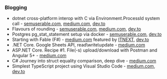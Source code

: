 <!--
**semuserable/semuserable** is a ✨ _special_ ✨ repository because its `README.md` (this file) appears on your GitHub profile.

Here are some ideas to get you started:

- 🔭 I’m currently working on ...
- 🌱 I’m currently learning ...
- 👯 I’m looking to collaborate on ...
- 🤔 I’m looking for help with ...
- 💬 Ask me about ...
- 📫 How to reach me: ...
- 😄 Pronouns: ...
- ⚡ Fun fact: ...
-->

### Blogging

* dotnet cross-platform interop with C via Environment.ProcessId system call - [semuserable.com](https://semuserable.com/2025/03/22/dotnet-cross-platform-interop-with-c/), [medium.com](https://medium.com/@semuserable/dotnet-cross-platform-interop-with-c-via-environment-processid-system-call-ede814412af0), [dev.to](https://dev.to/semuserable/dotnet-cross-platform-interop-with-c-via-environmentprocessid-system-call-46bi)
* Flavours of rounding - [semuserable.com](https://semuserable.com/2021/08/20/flavours-of-rounding/), [medium.com](https://medium.com/@semuserable/flavours-of-rounding-aeaa5b2ef7ce), [dev.to](https://dev.to/semuserable/flavours-of-rounding-42e0)
* Postgres pg_stat_statement setup via docker - [semuserable.com](https://semuserable.com/2020/01/27/postgres-pg-stat-statement-via-docker/), [dev.to](https://dev.to/semuserable/postgres-pgstatstatement-setup-via-docker-3pkn)
* Starting with Fable (F#) - [medium.com](https://medium.com/itnext/starting-with-fable-f-83846ab790ad) featured by [ITNEXT](https://itnext.io/), [dev.to](https://dev.to/semuserable/starting-with-fable-f-kbi)
* .NET Core. Google Sheets API, read\write\update - [medium.com](https://medium.com/@semuserable/net-core-google-sheets-api-read-write-5edd919868e3)
* ASP.NET Core. Recipe #1. File(-s) upload/download with Postman and Angular 5+ - [medium.com](https://medium.com/@semuserable/asp-net-core-recipe-1-file-s-upload-download-with-postman-and-angular-5-66f430118c1d)
* C# Journey into struct equality comparison, deep dive - [medium.com](https://medium.com/@semuserable/c-journey-into-struct-equality-comparison-deep-dive-9693f74562f1)
* Simplest TypeScript project using Visual Studio Code - [medium.com](https://medium.com/@semuserable/simplest-typescript-with-visual-studio-code-e42843fe437), [dev.to](https://dev.to/semuserable/simplest-typescript-project-using-visual-studio-code-1lgl)
